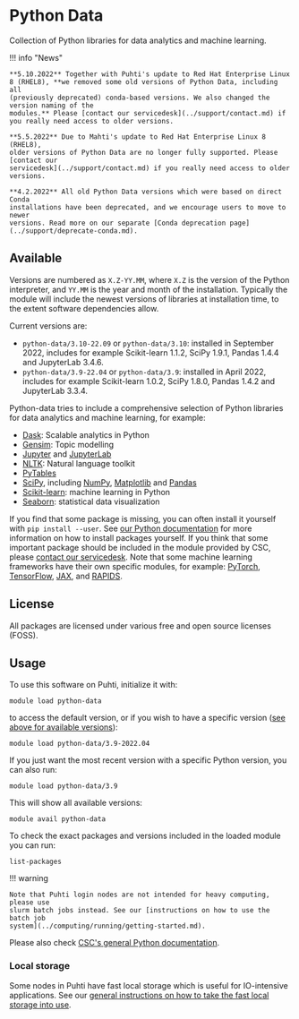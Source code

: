 # Python Data

Collection of Python libraries for data analytics and machine learning.

!!! info "News"

    **5.10.2022** Together with Puhti's update to Red Hat Enterprise Linux
    8 (RHEL8), **we removed some old versions of Python Data, including all
    (previously deprecated) conda-based versions. We also changed the version naming of the
    modules.** Please [contact our servicedesk](../support/contact.md) if
    you really need access to older versions.

    **5.5.2022** Due to Mahti's update to Red Hat Enterprise Linux 8 (RHEL8),
    older versions of Python Data are no longer fully supported. Please [contact our
    servicedesk](../support/contact.md) if you really need access to older versions.

    **4.2.2022** All old Python Data versions which were based on direct Conda
    installations have been deprecated, and we encourage users to move to newer
    versions. Read more on our separate [Conda deprecation page](../support/deprecate-conda.md).


## Available

Versions are numbered as `X.Z-YY.MM`, where `X.Z` is the version of
the Python interpreter, and `YY.MM` is the year and month of the
installation. Typically the module will include the newest versions of
libraries at installation time, to the extent software dependencies
allow.

Current versions are:

- `python-data/3.10-22.09` or `python-data/3.10`: installed in
  September 2022, includes for example Scikit-learn 1.1.2, SciPy
  1.9.1, Pandas 1.4.4 and JupyterLab 3.4.6.
- `python-data/3.9-22.04` or `python-data/3.9`: installed in April
  2022, includes for example Scikit-learn 1.0.2, SciPy 1.8.0, Pandas
  1.4.2 and JupyterLab 3.3.4.

Python-data tries to include a comprehensive selection of Python libraries for
data analytics and machine learning, for example:

- [Dask](https://dask.org/): Scalable analytics in Python
- [Gensim](https://radimrehurek.com/gensim/): Topic modelling
- [Jupyter](https://jupyter.org/index.html) and [JupyterLab](https://jupyterlab.readthedocs.io/en/stable/)
- [NLTK](https://matplotlib.org/): Natural language toolkit
- [PyTables](http://www.pytables.org/)
- [SciPy](https://www.scipy.org/), including [NumPy](https://www.numpy.org/), [Matplotlib](https://matplotlib.org/) and [Pandas](https://pandas.pydata.org/)
- [Scikit-learn](https://scikit-learn.org/stable/): machine learning in Python
- [Seaborn](https://seaborn.pydata.org/): statistical data visualization

If you find that some package is missing, you can often install it
yourself with `pip install --user`. See [our Python
documentation](python.md#installing-python-packages-to-existing-modules)
for more information on how to install packages yourself. If you think
that some important package should be included in the module provided
by CSC, please [contact our servicedesk](../support/contact.md). Note
that some machine learning frameworks have their own specific modules,
for example: [PyTorch](pytorch.md), [TensorFlow](tensorflow.md),
[JAX](jax.md), and [RAPIDS](rapids.md).

## License

All packages are licensed under various free and open source licenses (FOSS).

## Usage

To use this software on Puhti, initialize it with:

```text
module load python-data
```

to access the default version, or if you wish to have a specific version ([see
above for available versions](#available)):

```text
module load python-data/3.9-2022.04
```

If you just want the most recent version with a specific Python version, you can also run:

```text
module load python-data/3.9
```

This will show all available versions:

```text
module avail python-data
```

To check the exact packages and versions included in the loaded module you can run:

```text
list-packages
```

!!! warning

    Note that Puhti login nodes are not intended for heavy computing, please use
    slurm batch jobs instead. See our [instructions on how to use the batch job
    system](../computing/running/getting-started.md).

Please also check [CSC's general Python documentation](python.md).

### Local storage

Some nodes in Puhti have fast local storage which is useful for
IO-intensive applications. See our [general instructions on how to
take the fast local storage into
use](../computing/running/creating-job-scripts-puhti.md#local-storage).
